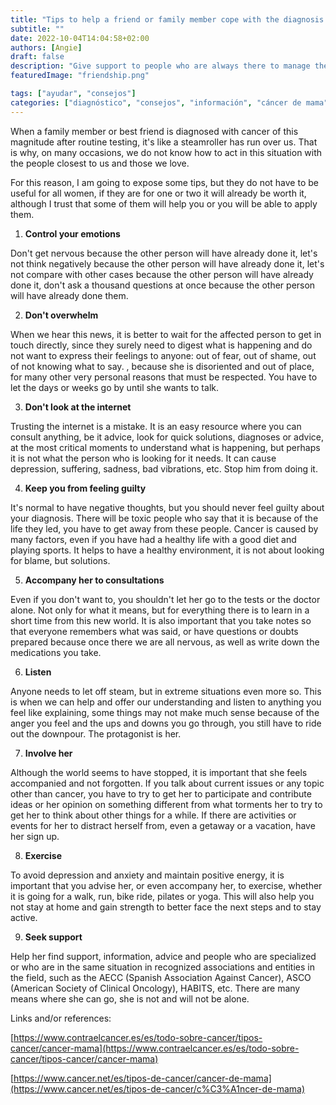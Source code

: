 ```yaml
---
title: "Tips to help a friend or family member cope with the diagnosis of breast cancer"
subtitle: ""
date: 2022-10-04T14:04:58+02:00
authors: [Angie]
draft: false
description: "Give support to people who are always there to manage the situation in the best way"
featuredImage: "friendship.png"

tags: ["ayudar", "consejos"]
categories: ["diagnóstico", "consejos", "información", "cáncer de mama"]
---
```


When a family member or best friend is diagnosed with cancer of this magnitude after routine testing, it's like a steamroller has run over us. That is why, on many occasions, we do not know how to act in this situation with the people closest to us and those we love.

For this reason, I am going to expose some tips, but they do not have to be useful for all women, if they are for one or two it will already be worth it, although I trust that some of them will help you or you will be able to apply them.

1. **Control your emotions**

Don't get nervous because the other person will have already done it, let's not think negatively because the other person will have already done it, let's not compare with other cases because the other person will have already done it, don't ask a thousand questions at once because the other person will have already done them.

2. **Don't overwhelm**

When we hear this news, it is better to wait for the affected person to get in touch directly, since they surely need to digest what is happening and do not want to express their feelings to anyone: out of fear, out of shame, out of not knowing what to say. , because she is disoriented and out of place, for many other very personal reasons that must be respected. You have to let the days or weeks go by until she wants to talk.

3. **Don't look at the internet**

Trusting the internet is a mistake. It is an easy resource where you can consult anything, be it advice, look for quick solutions, diagnoses or advice, at the most critical moments to understand what is happening, but perhaps it is not what the person who is looking for it needs. It can cause depression, suffering, sadness, bad vibrations, etc. Stop him from doing it.

4. **Keep you from feeling guilty**

It's normal to have negative thoughts, but you should never feel guilty about your diagnosis. There will be toxic people who say that it is because of the life they led, you have to get away from these people. Cancer is caused by many factors, even if you have had a healthy life with a good diet and playing sports. It helps to have a healthy environment, it is not about looking for blame, but solutions.

5. **Accompany her to consultations**

Even if you don't want to, you shouldn't let her go to the tests or the doctor alone. Not only for what it means, but for everything there is to learn in a short time from this new world. It is also important that you take notes so that everyone remembers what was said, or have questions or doubts prepared because once there we are all nervous, as well as write down the medications you take.

6. **Listen**

Anyone needs to let off steam, but in extreme situations even more so. This is when we can help and offer our understanding and listen to anything you feel like explaining, some things may not make much sense because of the anger you feel and the ups and downs you go through, you still have to ride out the downpour. The protagonist is her.

7. **Involve her**

Although the world seems to have stopped, it is important that she feels accompanied and not forgotten. If you talk about current issues or any topic other than cancer, you have to try to get her to participate and contribute ideas or her opinion on something different from what torments her to try to get her to think about other things for a while. If there are activities or events for her to distract herself from, even a getaway or a vacation, have her sign up.

8. **Exercise**

To avoid depression and anxiety and maintain positive energy, it is important that you advise her, or even accompany her, to exercise, whether it is going for a walk, run, bike ride, pilates or yoga. This will also help you not stay at home and gain strength to better face the next steps and to stay active.

9. **Seek support**

Help her find support, information, advice and people who are specialized or who are in the same situation in recognized associations and entities in the field, such as the AECC (Spanish Association Against Cancer), ASCO (American Society of Clinical Oncology), HABITS, etc. There are many means where she can go, she is not and will not be alone.


Links and/or references:

[https://www.contraelcancer.es/es/todo-sobre-cancer/tipos-cancer/cancer-mama](https://www.contraelcancer.es/es/todo-sobre-cancer/tipos-cancer/cancer-mama)

[https://www.cancer.net/es/tipos-de-cancer/cancer-de-mama](https://www.cancer.net/es/tipos-de-cancer/c%C3%A1ncer-de-mama)

